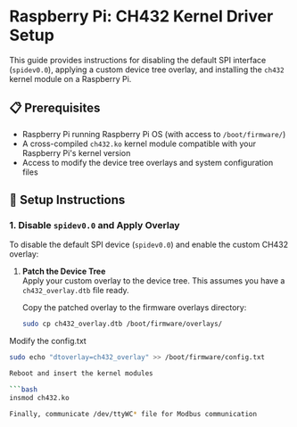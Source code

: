 # Raspberry Pi: CH432 Kernel Driver Setup

This guide provides instructions for disabling the default SPI interface (`spidev0.0`), applying a custom device tree overlay, and installing the `ch432` kernel module on a Raspberry Pi.

## 📋 Prerequisites

- Raspberry Pi running Raspberry Pi OS (with access to `/boot/firmware/`)
- A cross-compiled `ch432.ko` kernel module compatible with your Raspberry Pi's kernel version
- Access to modify the device tree overlays and system configuration files

## 🔧 Setup Instructions

### 1. Disable `spidev0.0` and Apply Overlay

To disable the default SPI device (`spidev0.0`) and enable the custom CH432 overlay:

1. **Patch the Device Tree**  
   Apply your custom overlay to the device tree. This assumes you have a `ch432_overlay.dtb` file ready.

   Copy the patched overlay to the firmware overlays directory:

   ```bash
   sudo cp ch432_overlay.dtb /boot/firmware/overlays/
   
  Modify the config.txt 
  
  ```bash
  sudo echo "dtoverlay=ch432_overlay" >> /boot/firmware/config.txt

  Reboot and insert the kernel modules
  
  ```bash
  insmod ch432.ko

  Finally, communicate /dev/ttyWC* file for Modbus communication
